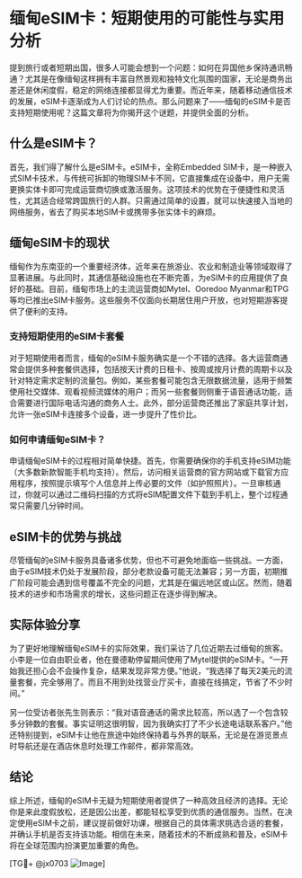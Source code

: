 # 缅甸eSIM卡：短期使用的可能性与实用分析

提到旅行或者短期出国，很多人可能会想到一个问题：如何在异国他乡保持通讯畅通？尤其是在像缅甸这样拥有丰富自然景观和独特文化氛围的国家，无论是商务出差还是休闲度假，稳定的网络连接都显得尤为重要。而近年来，随着移动通信技术的发展，eSIM卡逐渐成为人们讨论的热点。那么问题来了——缅甸的eSIM卡是否支持短期使用呢？这篇文章将为你揭开这个谜题，并提供全面的分析。

## 什么是eSIM卡？

首先，我们得了解什么是eSIM卡。eSIM卡，全称Embedded SIM卡，是一种嵌入式SIM卡技术，与传统可拆卸的物理SIM卡不同，它直接集成在设备中，用户无需更换实体卡即可完成运营商切换或激活服务。这项技术的优势在于便捷性和灵活性，尤其适合经常跨国旅行的人群。只需通过简单的设置，就可以快速接入当地的网络服务，省去了购买本地SIM卡或携带多张实体卡的麻烦。

## 缅甸eSIM卡的现状

缅甸作为东南亚的一个重要经济体，近年来在旅游业、农业和制造业等领域取得了显著进展。与此同时，其通信基础设施也在不断完善，为eSIM卡的应用提供了良好的基础。目前，缅甸市场上的主流运营商如Mytel、Ooredoo Myanmar和TPG等均已推出eSIM卡服务。这些服务不仅面向长期居住用户开放，也对短期游客提供了便利的支持。

### 支持短期使用的eSIM卡套餐

对于短期使用者而言，缅甸的eSIM卡服务确实是一个不错的选择。各大运营商通常会提供多种套餐供选择，包括按天计费的日租卡、按周或按月计费的周期卡以及针对特定需求定制的流量包。例如，某些套餐可能包含无限数据流量，适用于频繁使用社交媒体、观看视频流媒体的用户；而另一些套餐则侧重于语音通话功能，适合需要进行国际电话沟通的商务人士。此外，部分运营商还推出了家庭共享计划，允许一张eSIM卡连接多个设备，进一步提升了性价比。

### 如何申请缅甸eSIM卡？

申请缅甸eSIM卡的过程相对简单快捷。首先，你需要确保你的手机支持eSIM功能（大多数新款智能手机均支持）。然后，访问相关运营商的官方网站或下载官方应用程序，按照提示填写个人信息并上传必要的文件（如护照照片）。一旦审核通过，你就可以通过二维码扫描的方式将eSIM配置文件下载到手机上，整个过程通常只需要几分钟时间。

## eSIM卡的优势与挑战

尽管缅甸的eSIM卡服务具备诸多优势，但也不可避免地面临一些挑战。一方面，由于eSIM技术仍处于发展阶段，部分老款设备可能无法兼容；另一方面，初期推广阶段可能会遇到信号覆盖不完全的问题，尤其是在偏远地区或山区。然而，随着技术的进步和市场需求的增长，这些问题正在逐步得到解决。

## 实际体验分享

为了更好地理解缅甸eSIM卡的实际效果，我们采访了几位近期去过缅甸的旅客。小李是一位自由职业者，他在曼德勒停留期间使用了Mytel提供的eSIM卡。“一开始我还担心会不会操作复杂，结果发现非常方便。”他说，“我选择了每天2美元的流量套餐，完全够用了。而且不用到处找营业厅买卡，直接在线搞定，节省了不少时间。”

另一位受访者张先生则表示：“我对语音通话的需求比较高，所以选了一个包含较多分钟数的套餐。事实证明这很明智，因为我确实打了不少长途电话联系客户。”他还特别提到，eSIM卡让他在旅途中始终保持着与外界的联系，无论是在游览景点时导航还是在酒店休息时处理工作邮件，都非常高效。

## 结论

综上所述，缅甸的eSIM卡无疑为短期使用者提供了一种高效且经济的选择。无论你是来此度假放松，还是因公出差，都能轻松享受到优质的通信服务。当然，在决定使用eSIM卡之前，建议提前做好功课，根据自己的具体需求挑选合适的套餐，并确认手机是否支持该功能。相信在未来，随着技术的不断成熟和普及，eSIM卡将在全球范围内扮演更加重要的角色。

[TG💪+ @jx0703 ![Image](https://github.com/user-attachments/assets/dbca1d08-cadb-493c-b0ec-ad6f7a83f270)]